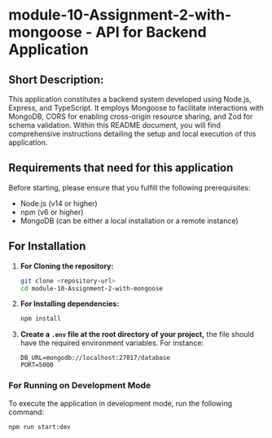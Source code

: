 # module-10-Assignment-2-with-mongoose - API for Backend Application

## Short Description:

This application constitutes a backend system developed using Node.js, Express, and TypeScript. It employs Mongoose to facilitate interactions with MongoDB, CORS for enabling cross-origin resource sharing, and Zod for schema validation. Within this README document, you will find comprehensive instructions detailing the setup and local execution of this application.

## Requirements that need for this application

Before starting, please ensure that you fulfill the following prerequisites:

- Node.js (v14 or higher)
- npm (v6 or higher)
- MongoDB (can be either a local installation or a remote instance)

## For Installation

1. **For Cloning the repository:**

   ```bash
   git clone <repository-url>
   cd module-10-Assignment-2-with-mongoose
   ```

2. **For Installing dependencies:**

   ```bash
   npm install
   ```

3. **Create a `.env` file at the root directory of your project,**
   the file should have the required environment variables. For instance:

   ```env
   DB_URL=mongodb://localhost:27017/database
   PORT=5000
   ```

### For Running on Development Mode

To execute the application in development mode, run the following command:

```bash
npm run start:dev
```

